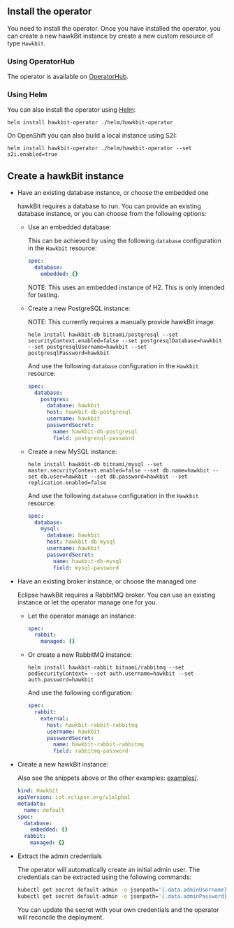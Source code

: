 ## Install the operator

You need to install the operator. Once you have installed the operator, you can create a new hawkBit instance by
create a new custom resource of type `Hawkbit`.

### Using OperatorHub

The operator is available on [OperatorHub](https://operatorhub.io/operator/hawkbit-operator).

### Using Helm

You can also install the operator using [Helm](https://helm.sh/):

    helm install hawkbit-operator ./helm/hawkbit-operator

On OpenShift you can also build a local instance using S2I:

    helm install hawkbit-operator ./helm/hawkbit-operator --set s2i.enabled=true

## Create a hawkBit instance

* Have an existing database instance, or choose the embedded one

  hawkBit requires a database to run. You can provide an existing database instance, or
  you can choose from the following options:

  * Use an embedded database:
  
    This can be achieved by using the following `database` configuration in the `Hawkbit` resource:
  
    ~~~yaml
    spec:
      database:
        embedded: {}
    ~~~
    
    NOTE: This uses an embedded instance of H2. This is only intended for testing.

  * Create a new PostgreSQL instance:
    
    NOTE: This currently requires a manually provide hawkBit image.
    
    ~~~
    helm install hawkbit-db bitnami/postgresql --set securityContext.enabled=false --set postgresqlDatabase=hawkbit --set postgresqlUsername=hawkbit --set postgresqlPassword=hawkbit
    ~~~
    
    And use the following `database` configuration in the `Hawkbit` resource:
    
    ~~~yaml
    spec:
      database:
        postgres:
          database: hawkbit
          host: hawkbit-db-postgresql
          username: hawkbit
          passwordSecret:
            name: hawkbit-db-postgresql
            field: postgresql-password
    ~~~

  * Create a new MySQL instance:

    ~~~
    helm install hawkbit-db bitnami/mysql --set master.securityContext.enabled=false --set db.name=hawkbit --set db.user=hawkbit --set db.password=hawkbit --set replication.enabled=false
    ~~~
    
    And use the following `database` configuration in the `Hawkbit` resource:
    
    ~~~yaml
    spec:
      database:
        mysql:
          database: hawkbit
          host: hawkbit-db-mysql
          username: hawkbit
          passwordSecret:
            name: hawkbit-db-mysql
            field: mysql-password
    ~~~

* Have an existing broker instance, or choose the managed one

  Eclipse hawkBit requires a RabbitMQ broker. You can use an existing instance or let the
  operator manage one for you.

    * Let the operator manage an instance:
    
      ~~~yaml
      spec:
        rabbit:
          managed: {}
      ~~~
    
    * Or create a new RabbitMQ instance:
      
      ~~~
      helm install hawkbit-rabbit bitnami/rabbitmq --set podSecurityContext= --set auth.username=hawkbit --set auth.password=hawkbit
      ~~~
      
      And use the following configuration:
      
      ~~~yaml
      spec:
        rabbit:
          external:
            host: hawkbit-rabbit-rabbitmq
            username: hawkbit
            passwordSecret:
              name: hawkbit-rabbit-rabbitmq
              field: rabbitmq-password
      ~~~
     
* Create a new hawkBit instance:

  Also see the snippets above or the other examples: [examples/](examples/).

  ~~~yaml
  kind: Hawkbit
  apiVersion: iot.eclipse.org/v1alpha1
  metadata:
    name: default
  spec:
    database:
      embedded: {}
    rabbit:
      managed: {}
  ~~~

* Extract the admin credentials

  The operator will automatically create an initial admin user. The credentials can be extracted
  using the following commands:
  
  ~~~sh
  kubectl get secret default-admin -o jsonpath='{.data.adminUsername}' | base64 -d
  kubectl get secret default-admin -o jsonpath='{.data.adminPassword}' | base64 -d | cut -c7-
  ~~~
  
  You can update the secret with your own credentials and the operator will reconcile the deployment.
